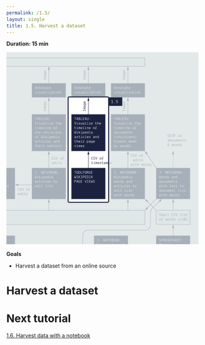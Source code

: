 ```yaml
---
permalink: /1.5/
layout: single
title: 1.5. Harvest a dataset
---
```


**Duration: 15 min**

[
	![Overview tuto 1.5](../assets/images/1-5.jpg)
](../assets/images/1-5.jpg)

**Goals**
* Harvest a dataset from an online source

# Harvest a dataset

# Next tutorial

[1.6. Harvest data with a notebook](../1.6/)
